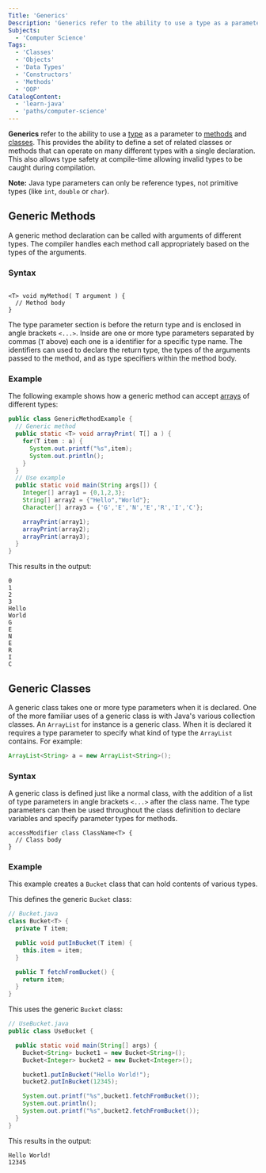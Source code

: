 ```yaml
---
Title: 'Generics'
Description: 'Generics refer to the ability to use a type as a parameter to methods and classes.'
Subjects:
  - 'Computer Science'
Tags:
  - 'Classes'
  - 'Objects'
  - 'Data Types'
  - 'Constructors'
  - 'Methods'
  - 'OOP'
CatalogContent:
  - 'learn-java'
  - 'paths/computer-science'
---
```


**Generics** refer to the ability to use a [type](https://www.codecademy.com/resources/docs/java/data-types) as a parameter to [methods](https://www.codecademy.com/resources/docs/java/methods) and [classes](https://www.codecademy.com/resources/docs/java/classes). This provides the ability to define a set of related classes or methods that can operate on many different types with a single declaration. This also allows type safety at compile-time allowing invalid types to be caught during compilation.

**Note:** Java type parameters can only be reference types, not primitive types (like `int`, `double` or `char`).

## Generic Methods

A generic method declaration can be called with arguments of different types. The compiler handles each method call appropriately based on the types of the arguments.

### Syntax

```pseudo

<T> void myMethod( T argument ) {
  // Method body
}
```

The type parameter section is before the return type and is enclosed in angle brackets `<...>`. Inside are one or more type parameters separated by commas (`T` above) each one is a identifier for a specific type name. The identifiers can used to declare the return type, the types of the arguments passed to the method, and as type specifiers within the method body.

### Example

The following example shows how a generic method can accept [arrays](https://www.codecademy.com/resources/docs/java/arrays) of different types:

```java
public class GenericMethodExample {
  // Generic method
  public static <T> void arrayPrint( T[] a ) {
    for(T item : a) {
      System.out.printf("%s",item);
      System.out.println();
    }
  }
  // Use example
  public static void main(String args[]) {
    Integer[] array1 = {0,1,2,3};
    String[] array2 = {"Hello","World"};
    Character[] array3 = {'G','E','N','E','R','I','C'};

    arrayPrint(array1);
    arrayPrint(array2);
    arrayPrint(array3);
  }
}
```

This results in the output:

```shell
0
1
2
3
Hello
World
G
E
N
E
R
I
C
```

## Generic Classes

A generic class takes one or more type parameters when it is declared. One of the more familiar uses of a generic class is with Java's various collection classes. An `ArrayList` for instance is a generic class. When it is declared it requires a type parameter to specify what kind of type the `ArrayList` contains. For example:

```java
ArrayList<String> a = new ArrayList<String>();
```

### Syntax

A generic class is defined just like a normal class, with the addition of a list of type parameters in angle brackets `<...>` after the class name. The type parameters can then be used throughout the class definition to declare variables and specify parameter types for methods.

```pseudo
accessModifier class ClassName<T> {
  // Class body
}
```

### Example

This example creates a `Bucket` class that can hold contents of various types.

This defines the generic `Bucket` class:

```java
// Bucket.java
class Bucket<T> {
  private T item;

  public void putInBucket(T item) {
    this.item = item;
  }

  public T fetchFromBucket() {
    return item;
  }
}
```

This uses the generic `Bucket` class:

```java
// UseBucket.java
public class UseBucket {

  public static void main(String[] args) {
    Bucket<String> bucket1 = new Bucket<String>();
    Bucket<Integer> bucket2 = new Bucket<Integer>();

    bucket1.putInBucket("Hello World!");
    bucket2.putInBucket(12345);

    System.out.printf("%s",bucket1.fetchFromBucket());
    System.out.println();
    System.out.printf("%s",bucket2.fetchFromBucket());
  }
}
```

This results in the output:

```shell
Hello World!
12345
```
